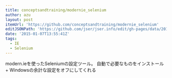 ```yaml
---
title: conceptsandtraining/modernie_selenium
author: azu
layout: post
itemUrl: 'https://github.com/conceptsandtraining/modernie_selenium'
editJSONPath: 'https://github.com/jser/jser.info/edit/gh-pages/data/2015/01/index.json'
date: '2015-01-07T13:55:41Z'
tags:
  - IE
  - Selenium
---
```

modern.ieを使ったSeleniumの設定ツール。
自動で必要なものをインストール + Windowsの余計な設定をオフにしてくれる
